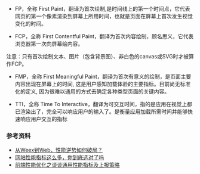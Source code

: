 

* FP，全称 First Paint，翻译为首次绘制,是时间线上的第一个时间点，它代表网页的第一个像素渲染到屏幕上所用时间，也就是页面在屏幕上首次发生视觉变化的时间。

* FCP，全称 First Contentful Paint，翻译为首次内容绘制，顾名思义，它代表浏览器第一次向屏幕绘内容。

注意：只有首次绘制文本、图片（包含背景图）、非白色的canvas或SVG时才被算作FCP。

* FMP，全称 First Meaningful Paint，翻译为首次有意义的绘制，是页面主要内容出现在屏幕上的时间, 这是用户感知加载体验的主要指标。目前尚无标准化的定义, 因为很难以通用的方式去确定各种类型页面的关键内容。

* TTI，全称 Time To Interactive，翻译为可交互时间，指的是应用在视觉上都已渲染出了，完全可以响应用户的输入了。是衡量应用加载所需时间并能够快速响应用户交互的指标


### 参考资料

* [从Weex到Web，性能逆势如何破局？](https://mp.weixin.qq.com/s/0EluripD7qNZtx7-aCstkw)
* [网站性能指标这么多，你到底选对了吗](https://juejin.cn/post/6844903941264637960)
* [前端性能优化之谈谈通用性能指标及上报策略](https://juejin.cn/post/6844904150057091086#heading-9)